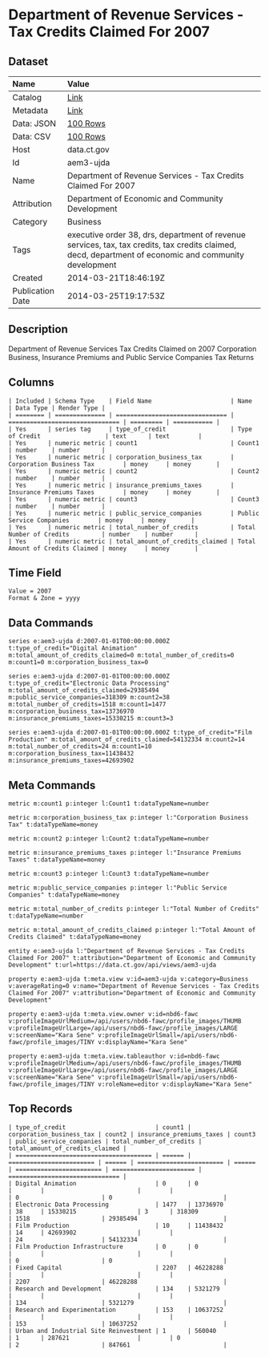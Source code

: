 # Department of Revenue Services - Tax Credits Claimed For 2007

## Dataset

| Name | Value |
| :--- | :---- |
| Catalog | [Link](https://catalog.data.gov/dataset/department-of-revenue-services-tax-credits-claimed-for-2007) |
| Metadata | [Link](https://data.ct.gov/api/views/aem3-ujda) |
| Data: JSON | [100 Rows](https://data.ct.gov/api/views/aem3-ujda/rows.json?max_rows=100) |
| Data: CSV | [100 Rows](https://data.ct.gov/api/views/aem3-ujda/rows.csv?max_rows=100) |
| Host | data.ct.gov |
| Id | aem3-ujda |
| Name | Department of Revenue Services - Tax Credits Claimed For 2007 |
| Attribution | Department of Economic and Community Development |
| Category | Business |
| Tags | executive order 38, drs, department of revenue services, tax, tax credits, tax credits claimed, decd, department of economic and community development |
| Created | 2014-03-21T18:46:19Z |
| Publication Date | 2014-03-25T19:17:53Z |

## Description

Department of Revenue Services Tax Credits Claimed on 2007 Corporation Business, Insurance Premiums and Public Service Companies Tax Returns

## Columns

```ls
| Included | Schema Type    | Field Name                      | Name                            | Data Type | Render Type |
| ======== | ============== | =============================== | =============================== | ========= | =========== |
| Yes      | series tag     | type_of_credit                  | Type of Credit                  | text      | text        |
| Yes      | numeric metric | count1                          | Count1                          | number    | number      |
| Yes      | numeric metric | corporation_business_tax        | Corporation Business Tax        | money     | money       |
| Yes      | numeric metric | count2                          | Count2                          | number    | number      |
| Yes      | numeric metric | insurance_premiums_taxes        | Insurance Premiums Taxes        | money     | money       |
| Yes      | numeric metric | count3                          | Count3                          | number    | number      |
| Yes      | numeric metric | public_service_companies        | Public Service Companies        | money     | money       |
| Yes      | numeric metric | total_number_of_credits         | Total Number of Credits         | number    | number      |
| Yes      | numeric metric | total_amount_of_credits_claimed | Total Amount of Credits Claimed | money     | money       |
```

## Time Field

```ls
Value = 2007
Format & Zone = yyyy
```

## Data Commands

```ls
series e:aem3-ujda d:2007-01-01T00:00:00.000Z t:type_of_credit="Digital Animation" m:total_amount_of_credits_claimed=0 m:total_number_of_credits=0 m:count1=0 m:corporation_business_tax=0

series e:aem3-ujda d:2007-01-01T00:00:00.000Z t:type_of_credit="Electronic Data Processing" m:total_amount_of_credits_claimed=29385494 m:public_service_companies=318309 m:count2=38 m:total_number_of_credits=1518 m:count1=1477 m:corporation_business_tax=13736970 m:insurance_premiums_taxes=15330215 m:count3=3

series e:aem3-ujda d:2007-01-01T00:00:00.000Z t:type_of_credit="Film Production" m:total_amount_of_credits_claimed=54132334 m:count2=14 m:total_number_of_credits=24 m:count1=10 m:corporation_business_tax=11438432 m:insurance_premiums_taxes=42693902
```

## Meta Commands

```ls
metric m:count1 p:integer l:Count1 t:dataTypeName=number

metric m:corporation_business_tax p:integer l:"Corporation Business Tax" t:dataTypeName=money

metric m:count2 p:integer l:Count2 t:dataTypeName=number

metric m:insurance_premiums_taxes p:integer l:"Insurance Premiums Taxes" t:dataTypeName=money

metric m:count3 p:integer l:Count3 t:dataTypeName=number

metric m:public_service_companies p:integer l:"Public Service Companies" t:dataTypeName=money

metric m:total_number_of_credits p:integer l:"Total Number of Credits" t:dataTypeName=number

metric m:total_amount_of_credits_claimed p:integer l:"Total Amount of Credits Claimed" t:dataTypeName=money

entity e:aem3-ujda l:"Department of Revenue Services - Tax Credits Claimed For 2007" t:attribution="Department of Economic and Community Development" t:url=https://data.ct.gov/api/views/aem3-ujda

property e:aem3-ujda t:meta.view v:id=aem3-ujda v:category=Business v:averageRating=0 v:name="Department of Revenue Services - Tax Credits Claimed For 2007" v:attribution="Department of Economic and Community Development"

property e:aem3-ujda t:meta.view.owner v:id=nbd6-fawc v:profileImageUrlMedium=/api/users/nbd6-fawc/profile_images/THUMB v:profileImageUrlLarge=/api/users/nbd6-fawc/profile_images/LARGE v:screenName="Kara Sene" v:profileImageUrlSmall=/api/users/nbd6-fawc/profile_images/TINY v:displayName="Kara Sene"

property e:aem3-ujda t:meta.view.tableauthor v:id=nbd6-fawc v:profileImageUrlMedium=/api/users/nbd6-fawc/profile_images/THUMB v:profileImageUrlLarge=/api/users/nbd6-fawc/profile_images/LARGE v:screenName="Kara Sene" v:profileImageUrlSmall=/api/users/nbd6-fawc/profile_images/TINY v:roleName=editor v:displayName="Kara Sene"
```

## Top Records

```ls
| type_of_credit                         | count1 | corporation_business_tax | count2 | insurance_premiums_taxes | count3 | public_service_companies | total_number_of_credits | total_amount_of_credits_claimed | 
| ====================================== | ====== | ======================== | ====== | ======================== | ====== | ======================== | ======================= | =============================== | 
| Digital Animation                      | 0      | 0                        |        |                          |        |                          | 0                       | 0                               | 
| Electronic Data Processing             | 1477   | 13736970                 | 38     | 15330215                 | 3      | 318309                   | 1518                    | 29385494                        | 
| Film Production                        | 10     | 11438432                 | 14     | 42693902                 |        |                          | 24                      | 54132334                        | 
| Film Production Infrastructure         | 0      | 0                        |        |                          |        |                          | 0                       | 0                               | 
| Fixed Capital                          | 2207   | 46228288                 |        |                          |        |                          | 2207                    | 46228288                        | 
| Research and Development               | 134    | 5321279                  |        |                          |        |                          | 134                     | 5321279                         | 
| Research and Experimentation           | 153    | 10637252                 |        |                          |        |                          | 153                     | 10637252                        | 
| Urban and Industrial Site Reinvestment | 1      | 560040                   | 1      | 287621                   |        | 0                        | 2                       | 847661                          | 
```